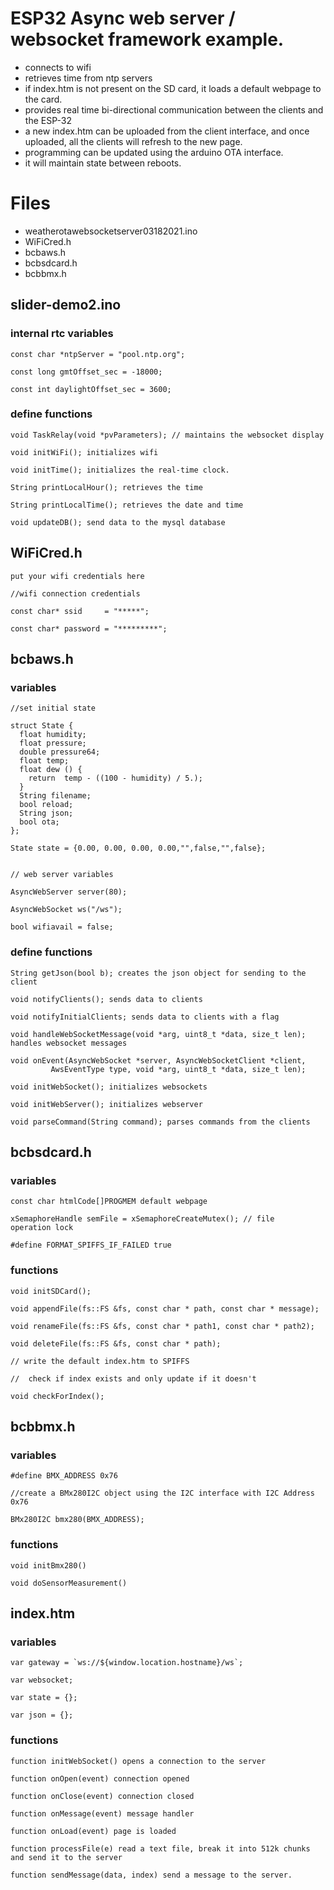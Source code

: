 # ESP32 Async web server / websocket framework example.

 - connects to wifi
 - retrieves time from ntp servers
 - if index.htm is not present on the SD card, it loads a default webpage to the card.
 - provides real time bi-directional communication between the clients and the ESP-32
 - a new index.htm can be uploaded from the client interface, and once uploaded, all the clients will refresh to the new page.
 - programming can be updated using the arduino OTA interface.
 - it will maintain state between reboots.

# Files

 - weatherotawebsocketserver03182021.ino
 - WiFiCred.h
 - bcbaws.h
 - bcbsdcard.h
 - bcbbmx.h

## slider-demo2.ino

### internal rtc variables
	const char *ntpServer = "pool.ntp.org";

	const long gmtOffset_sec = -18000;

	const int daylightOffset_sec = 3600;

### define functions

	void TaskRelay(void *pvParameters); // maintains the websocket display

	void initWiFi(); initializes wifi

	void initTime(); initializes the real-time clock.

	String printLocalHour(); retrieves the time

	String printLocalTime(); retrieves the date and time
	
	void updateDB(); send data to the mysql database


## WiFiCred.h

	put your wifi credentials here

	//wifi connection credentials

	const char* ssid     = "*****";

	const char* password = "*********";

## bcbaws.h

### variables
	//set initial state

	struct State {   
	  float humidity;
	  float pressure;
	  double pressure64;
	  float temp;
	  float dew () {
	    return  temp - ((100 - humidity) / 5.);
	  }
	  String filename;
	  bool reload;
	  String json;
	  bool ota;
	};

	State state = {0.00, 0.00, 0.00, 0.00,"",false,"",false};


	// web server variables

	AsyncWebServer server(80);

	AsyncWebSocket ws("/ws");

	bool wifiavail = false;

### define functions
	String getJson(bool b); creates the json object for sending to the client

	void notifyClients(); sends data to clients

	void notifyInitialClients; sends data to clients with a flag

	void handleWebSocketMessage(void *arg, uint8_t *data, size_t len); handles websocket messages

	void onEvent(AsyncWebSocket *server, AsyncWebSocketClient *client,
		     AwsEventType type, void *arg, uint8_t *data, size_t len);
		     
	void initWebSocket(); initializes websockets

	void initWebServer(); initializes webserver

	void parseCommand(String command); parses commands from the clients



## bcbsdcard.h

### variables

	const char htmlCode[]PROGMEM default webpage

	xSemaphoreHandle semFile = xSemaphoreCreateMutex(); // file 
	operation lock

	#define FORMAT_SPIFFS_IF_FAILED true


### functions
	void initSDCard();

	void appendFile(fs::FS &fs, const char * path, const char * message);

	void renameFile(fs::FS &fs, const char * path1, const char * path2);

	void deleteFile(fs::FS &fs, const char * path);

	// write the default index.htm to SPIFFS 

	//  check if index exists and only update if it doesn't

	void checkForIndex();

## bcbbmx.h

### variables

	#define BMX_ADDRESS 0x76

	//create a BMx280I2C object using the I2C interface with I2C Address 0x76
	
	BMx280I2C bmx280(BMX_ADDRESS);

### functions

	void initBmx280()
	
	void doSensorMeasurement()
## index.htm

### variables
    var gateway = `ws://${window.location.hostname}/ws`;
    
    var websocket;
    
    var state = {};
    
    var json = {};

### functions
    function initWebSocket() opens a connection to the server
    
    function onOpen(event) connection opened
    
    function onClose(event) connection closed
    
    function onMessage(event) message handler
    
    function onLoad(event) page is loaded
    
    function processFile(e) read a text file, break it into 512k chunks and send it to the server
    
    function sendMessage(data, index) send a message to the server.
